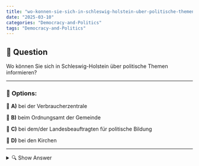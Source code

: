```yaml
---
title: "wo-konnen-sie-sich-in-schleswig-holstein-uber-politische-themen-informieren"
date: "2025-03-10"
categories: "Democracy-and-Politics"
tags: "Democracy-and-Politics"
---
```


## 📌 **Question**

Wo können Sie sich in Schleswig-Holstein über politische Themen informieren?



---

### 📝 **Options:**

🔘 **A)** bei der Verbraucherzentrale

🔘 **B)** beim Ordnungsamt der Gemeinde

🔘 **C)** bei dem/der Landesbeauftragten für politische Bildung

🔘 **D)** bei den Kirchen

---

<details>
  <summary>🔍 Show Answer</summary>

  <p>
💡  <b>Correct Answer:</b>  c
  </p>
  <p>
    📖<b>Explanation:</b>
    In Schleswig-Holstein gibt es verschiedene Anlaufstellen, bei denen Bürger sich über politische Themen informieren können. Die Landesbeauftragten für politische Bildung bieten umfassende Informationen und Bildungsangebote zu politischen Prozessen und aktuellen Entwicklungen. Verbraucherzentralen konzentrieren sich hingegen auf Verbraucherschutz und wirtschaftliche Themen. Ordnungsämter sind für öffentliche Ordnung zuständig und behandeln weniger politische Bildungsinhalte. Kirchen engagieren sich oft in gesellschaftlichen Debatten, aber nicht primär in der politischen Bildung. Daher ist es wichtig zu wissen, welche Institution die passenden Informationen zu politischen Themen bereitstellt.
  </p>
</details>
